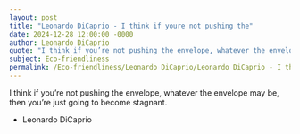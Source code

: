```yaml
---
layout: post
title: "Leonardo DiCaprio - I think if youre not pushing the"
date: 2024-12-28 12:00:00 -0000
author: Leonardo DiCaprio
quote: "I think if you’re not pushing the envelope, whatever the envelope may be, then you’re just going to become stagnant."
subject: Eco-friendliness
permalink: /Eco-friendliness/Leonardo DiCaprio/Leonardo DiCaprio - I think if youre not pushing the
---
```


I think if you’re not pushing the envelope, whatever the envelope may be, then you’re just going to become stagnant.

- Leonardo DiCaprio
